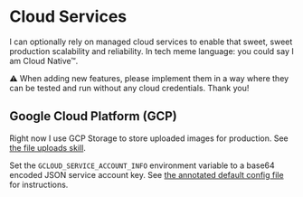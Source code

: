 # Cloud Services

I can optionally rely on managed cloud services to enable that sweet, sweet production scalability and reliability.
In tech meme language: you could say I am Cloud Native™.

⚠ When adding new features, please implement them in a way where they
can be tested and run without any cloud credentials. Thank you!

## Google Cloud Platform (GCP)

Right now I use GCP Storage to store uploaded images for production.
See [the file uploads skill](../kaori/skills/file_uploads).

Set the `GCLOUD_SERVICE_ACCOUNT_INFO` environment variable to a 
base64 encoded JSON service account key. See [the annotated default config file](../config/kaori.py) for instructions.
